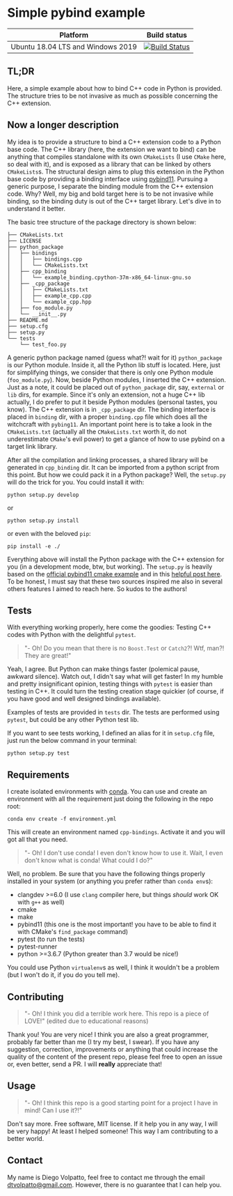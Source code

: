 # Simple pybind example

| Platform                               	| Build status 	|
|-----------------------------------------	|--------------	|
| Ubuntu 18.04 LTS and Windows 2019       	|  [![Build Status](https://dev.azure.com/volpatto/volpatto/_apis/build/status/volpatto.simple_pybind_example?branchName=master)](https://dev.azure.com/volpatto/volpatto/_build/latest?definitionId=3&branchName=master)            	|

## TL;DR

Here, a simple example about how to bind C++ code in Python is provided. The structure tries to be not invasive as much as possible concerning the C++ extension. 

## Now a longer description

My idea is to provide a structure to bind a C++ extension code to a Python base code. The C++ library (here, the extension we want to bind) can be anything that compiles standalone with its own `CMakeLists` (I use `CMake` here, so deal with it), and is exposed as a library that can be linked by others `CMakeLists`s.
The structural design aims to plug this extension in the Python base code by providing a binding interface using
[pybind11](https://github.com/pybind/pybind11). Pursuing a generic purpose, I separate the binding module from the C++ extension code. Why? Well, my big and bold target here is to be not invasive while binding, so the binding duty is out of the
C++ target library. Let's dive in to understand it better.

The basic tree structure of the package directory is shown below:

```console
├── CMakeLists.txt
├── LICENSE
├── python_package
│   ├── bindings
│   │   ├── bindings.cpp
│   │   └── CMakeLists.txt
│   ├── cpp_binding
│   │   └── example_binding.cpython-37m-x86_64-linux-gnu.so
│   ├── _cpp_package
│   │   ├── CMakeLists.txt
│   │   ├── example_cpp.cpp
│   │   └── example_cpp.hpp
│   ├── foo_module.py
│   └── __init__.py
├── README.md
├── setup.cfg
├── setup.py
└── tests
    └── test_foo.py
```

A generic python package named (guess what?! wait for it) `python_package` is our Python module. Inside it, 
all the Python lib stuff is located. Here, just for simplifying things, we consider that there is only one Python module (`foo_module.py`). 
Now, beside Python modules, I inserted the C++ extension. Just as a note, it could be placed out of `python_package` dir, say, `external` or `lib` dirs, for example. Since it's only an extension, not a huge C++ lib actually, I do prefer to put it beside Python modules (personal tastes, you know). The C++ extension is in `_cpp_package` dir. The binding interface is
placed in `binding` dir, with a proper `binding.cpp` file which does all the witchcraft with `pybing11`. An important point
here is to take a look in the `CMakeLists.txt` (actually all the `CMakeLists.txt` worth it, do not underestimate `CMake`'s
evil power) to get a glance of how to use pybind on a target link library.

After all the compilation and linking processes, a shared library will be generated in `cpp_binding` dir.
It can be imported from a python script from this point. But how we could pack it in a Python package? Well, the `setup.py` will do the 
trick for you. You could install it with:

```console
python setup.py develop
```

or

```console
python setup.py install
```

or even with the beloved `pip`:

```console
pip install -e ./
```

Everything above will install the Python package with the C++ extension for you (in a development mode, btw, but working). The
`setup.py` is heavily based on the [official pybind11 cmake example](https://github.com/pybind/cmake_example) and
in this [helpful post here](https://www.benjack.io/2018/02/02/python-cpp-revisited.html). To be honest, 
I must say that these two sources inspired me also in several others features I aimed to reach here. So kudos to the authors!

## Tests

With everything working properly, here come the goodies: Testing C++ codes with Python with the delightful `pytest`.

> "- Oh! Do you mean that there is no `Boost.Test` or `Catch2`?! Wtf, man?! They are great!"

Yeah, I agree. But Python can make things faster (polemical pause, awkward silence). Watch out, I didn't say what will get faster!
In my humble and pretty insignificant opinion, testing things with `pytest` is easier than testing in C++. It could turn the
testing creation stage quickier (of course, if you have good and well designed bindings available).

Examples of tests are provided in `tests` dir. The tests are performed using `pytest`, but could be any other Python test lib.

If you want to see tests working, I defined an alias for it in `setup.cfg` file, just run the below command in your 
terminal:

```console
python setup.py test
```

## Requirements

I create isolated environments with [conda](https://conda.io/en/latest/). You can use and create an environment with all the
requirement just doing the following in the repo root:

```console
conda env create -f environment.yml
```

This will create an environment named `cpp-bindings`. Activate it and you will got all that you need.

> "- Oh! I don't use conda! I even don't know how to use it. Wait, I even don't know what is conda! What could I do?"

Well, no problem. Be sure that you have the following things properly installed in your system (or anything you prefer rather than `conda env`s):

* clangdev >=6.0 (I use `clang` compiler here, but things *should* work OK with `g++` as well)
* cmake
* make
* pybind11 (this one is the most important! you have to be able to find it with CMake's `find_package` command)
* pytest (to run the tests)
* pytest-runner
* python >=3.6.7 (Python greater than 3.7 would be nice!)

You could use Python `virtualenv`s as well, I think it wouldn't be a problem (but I won't do it, if you do you tell me).

## Contributing

> "- Oh! I think you did a terrible work here. This repo is a piece of LOVE!" (edited due to educational reasons)

Thank you! You are very nice! I think you are also a great programmer, probably far better than me (I try my best, I 
swear). If you have any suggestion, correction, improvements or anything that could increase the quality of the content
of the present repo, please feel free to open an issue or, even better, send a PR. I will **really** appreciate that!

## Usage

> "- Oh! I think this repo is a good starting point for a project I have in mind! Can I use it?!"

Don't say more. Free software, MIT license. If it help you in any way, I will be very happy! At least I helped someone! This way I am contributing to a better world.

## Contact

My name is Diego Volpatto, feel free to contact me through the email dtvolpatto@gmail.com. However, there is no guarantee
that I can help you.
